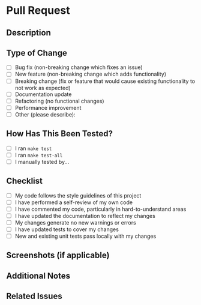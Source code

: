 # Pull Request

## Description
<!-- Provide a brief description of the changes in this PR -->

## Type of Change
<!-- Check the relevant option by putting an "x" in the brackets ([ ]) -->
- [ ] Bug fix (non-breaking change which fixes an issue)
- [ ] New feature (non-breaking change which adds functionality)
- [ ] Breaking change (fix or feature that would cause existing functionality to not work as expected)
- [ ] Documentation update
- [ ] Refactoring (no functional changes)
- [ ] Performance improvement
- [ ] Other (please describe):

## How Has This Been Tested?
<!-- Describe the tests you ran to verify your changes -->
- [ ] I ran `make test`
- [ ] I ran `make test-all`
- [ ] I manually tested by...
<!-- Add details of your testing here -->

## Checklist
<!-- Check all applicable items by putting an "x" in the brackets ([ ]) -->
- [ ] My code follows the style guidelines of this project
- [ ] I have performed a self-review of my own code
- [ ] I have commented my code, particularly in hard-to-understand areas
- [ ] I have updated the documentation to reflect my changes
- [ ] My changes generate no new warnings or errors
- [ ] I have updated tests to cover my changes
- [ ] New and existing unit tests pass locally with my changes

## Screenshots (if applicable)
<!-- If your changes include UI or visual elements, add screenshots here -->

## Additional Notes
<!-- Any additional information that might be helpful for reviewers -->

## Related Issues
<!-- Link to any related issues. Example: Closes #123, Fixes #456 --> 